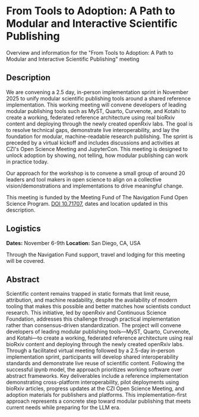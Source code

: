 # From Tools to Adoption: A Path to Modular and Interactive Scientific Publishing

Overview and information for the "From Tools to Adoption: A Path to Modular and Interactive Scientific Publishing" meeting

## Description

We are convening a 2.5 day, in-person implementation sprint in November 2025 to unify modular scientific publishing tools around a shared reference implementation. This working meeting will convene developers of leading modular publishing tools such as MyST, Quarto, Curvenote, and Kotahi to create a working, federated reference architecture using real bioRxiv content and deploying through the newly created openRxiv labs. The goal is to resolve technical gaps, demonstrate live interoperability, and lay the foundation for modular, machine-readable research publishing. The sprint is preceded by a virtual kickoff and includes discussions and activities at CZI's Open Science Meeting and JupyterCon. This meeting is designed to unlock adoption by showing, not telling, how modular publishing can work in practice today.

Our approach for the workshop is to convene a small group of around 20 leaders and tool makers in open science to align on a collective vision/demonstrations and implementations to drive meaningful change.

This meeting is funded by the Meeting Fund of The Navigation Fund Open Science Program. [DOI 10.71707](https://commons.datacite.org/doi.org/10.71707/gn91-ka32), dates and location updated in this description. 

## Logistics

**Dates:** November 6-9th
**Location:** San Diego, CA, USA

Through the Navigation Fund support, travel and lodging for this meeting will be covered.

## Abstract
Scientific content remains trapped in static formats that limit reuse, attribution, and machine readability, despite the availability of modern tooling that makes this possible and better matches how scientists conduct research. This initiative, led by openRxiv and Continuous Science Foundation, addresses this challenge through practical implementation rather than consensus-driven standardization. The project will convene developers of leading modular publishing tools—MyST, Quarto, Curvenote, and Kotahi—to create a working, federated reference architecture using real bioRxiv content and deploying through the newly created openRxiv labs. Through a facilitated virtual meeting followed by a 2.5-day in-person implementation sprint, participants will develop shared interoperability standards and demonstrate live reuse of scientific content. Following the successful ipynb model, the approach prioritizes working software over abstract frameworks. Key deliverables include a reference implementation demonstrating cross-platform interoperability, pilot deployments using bioRxiv articles, progress updates at the CZI Open Science Meeting, and adoption materials for publishers and platforms. This implementation-first approach represents a concrete step toward modular publishing that meets current needs while preparing for the LLM era.
